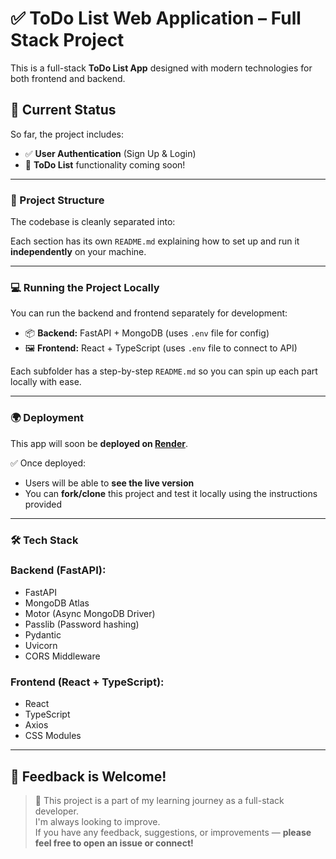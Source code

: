 # ✅ ToDo List Web Application – Full Stack Project

This is a full-stack **ToDo List App** designed with modern technologies for both frontend and backend.

## 🎯 Current Status
So far, the project includes:
- ✅ **User Authentication** (Sign Up & Login)
- 🚧 **ToDo List** functionality coming soon!

---

### 📁 Project Structure

The codebase is cleanly separated into:


Each section has its own `README.md` explaining how to set up and run it **independently** on your machine.

---

### 💻 Running the Project Locally

You can run the backend and frontend separately for development:

- 📦 **Backend:** FastAPI + MongoDB (uses `.env` file for config)
- 🖼 **Frontend:** React + TypeScript (uses `.env` file to connect to API)

Each subfolder has a step-by-step `README.md` so you can spin up each part locally with ease.

---

### 🌍 Deployment

This app will soon be **deployed on [Render](https://render.com)**.

✅ Once deployed:
- Users will be able to **see the live version**
- You can **fork/clone** this project and test it locally using the instructions provided

---

### 🛠 Tech Stack

### Backend (FastAPI):
- FastAPI
- MongoDB Atlas
- Motor (Async MongoDB Driver)
- Passlib (Password hashing)
- Pydantic
- Uvicorn
- CORS Middleware

### Frontend (React + TypeScript):
- React
- TypeScript
- Axios
- CSS Modules

---

## 📣 Feedback is Welcome!

> 🔧 This project is a part of my learning journey as a full-stack developer.  
I'm always looking to improve.  
If you have any feedback, suggestions, or improvements — **please feel free to open an issue or connect!**
